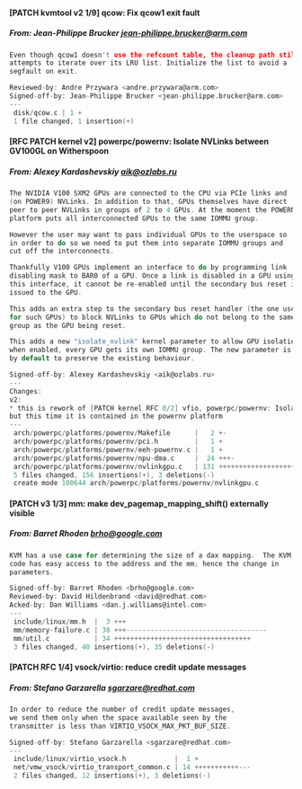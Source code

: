 #### [PATCH kvmtool v2 1/9] qcow: Fix qcow1 exit fault
##### From: Jean-Philippe Brucker <jean-philippe.brucker@arm.com>

```c
Even though qcow1 doesn't use the refcount table, the cleanup path still
attempts to iterate over its LRU list. Initialize the list to avoid a
segfault on exit.

Reviewed-by: Andre Przywara <andre.przywara@arm.com>
Signed-off-by: Jean-Philippe Brucker <jean-philippe.brucker@arm.com>
---
 disk/qcow.c | 1 +
 1 file changed, 1 insertion(+)

```
#### [RFC PATCH kernel v2] powerpc/powernv: Isolate NVLinks between GV100GL on Witherspoon
##### From: Alexey Kardashevskiy <aik@ozlabs.ru>

```c
The NVIDIA V100 SXM2 GPUs are connected to the CPU via PCIe links and
(on POWER9) NVLinks. In addition to that, GPUs themselves have direct
peer to peer NVLinks in groups of 2 to 4 GPUs. At the moment the POWERNV
platform puts all interconnected GPUs to the same IOMMU group.

However the user may want to pass individual GPUs to the userspace so
in order to do so we need to put them into separate IOMMU groups and
cut off the interconnects.

Thankfully V100 GPUs implement an interface to do by programming link
disabling mask to BAR0 of a GPU. Once a link is disabled in a GPU using
this interface, it cannot be re-enabled until the secondary bus reset is
issued to the GPU.

This adds an extra step to the secondary bus reset handler (the one used
for such GPUs) to block NVLinks to GPUs which do not belong to the same
group as the GPU being reset.

This adds a new "isolate_nvlink" kernel parameter to allow GPU isolation;
when enabled, every GPU gets its own IOMMU group. The new parameter is off
by default to preserve the existing behaviour.

Signed-off-by: Alexey Kardashevskiy <aik@ozlabs.ru>
---
Changes:
v2:
* this is rework of [PATCH kernel RFC 0/2] vfio, powerpc/powernv: Isolate GV100GL
but this time it is contained in the powernv platform
---
 arch/powerpc/platforms/powernv/Makefile      |   2 +-
 arch/powerpc/platforms/powernv/pci.h         |   1 +
 arch/powerpc/platforms/powernv/eeh-powernv.c |   1 +
 arch/powerpc/platforms/powernv/npu-dma.c     |  24 +++-
 arch/powerpc/platforms/powernv/nvlinkgpu.c   | 131 +++++++++++++++++++
 5 files changed, 156 insertions(+), 3 deletions(-)
 create mode 100644 arch/powerpc/platforms/powernv/nvlinkgpu.c

```
#### [PATCH v3 1/3] mm: make dev_pagemap_mapping_shift() externally visible
##### From: Barret Rhoden <brho@google.com>

```c
KVM has a use case for determining the size of a dax mapping.  The KVM
code has easy access to the address and the mm; hence the change in
parameters.

Signed-off-by: Barret Rhoden <brho@google.com>
Reviewed-by: David Hildenbrand <david@redhat.com>
Acked-by: Dan Williams <dan.j.williams@intel.com>
---
 include/linux/mm.h  |  3 +++
 mm/memory-failure.c | 38 +++-----------------------------------
 mm/util.c           | 34 ++++++++++++++++++++++++++++++++++
 3 files changed, 40 insertions(+), 35 deletions(-)

```
#### [PATCH RFC 1/4] vsock/virtio: reduce credit update messages
##### From: Stefano Garzarella <sgarzare@redhat.com>

```c
In order to reduce the number of credit update messages,
we send them only when the space available seen by the
transmitter is less than VIRTIO_VSOCK_MAX_PKT_BUF_SIZE.

Signed-off-by: Stefano Garzarella <sgarzare@redhat.com>
---
 include/linux/virtio_vsock.h            |  1 +
 net/vmw_vsock/virtio_transport_common.c | 14 +++++++++++---
 2 files changed, 12 insertions(+), 3 deletions(-)

```
